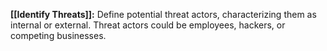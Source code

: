 **[[Identify Threats]]:** Define potential threat actors, characterizing them as internal or external. Threat actors could be employees, hackers, or competing businesses.